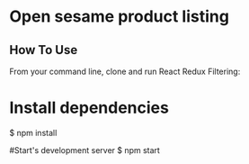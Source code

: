 # Open sesame product listing

## How To Use

From your command line, clone and run React Redux Filtering:

# Install dependencies
$ npm install

#Start's development server
$ npm start

